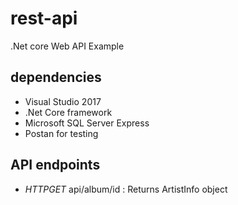 # rest-api
.Net core Web API Example

## dependencies
* Visual Studio 2017
* .Net Core framework
* Microsoft SQL Server Express 
* Postan for testing

## API endpoints 
* *HTTPGET* api/album/id 
: Returns ArtistInfo object
